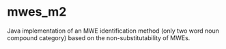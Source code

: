 # mwes_m2
Java implementation of an MWE identification method (only two word noun compound category) based on the non-substitutability of MWEs.
